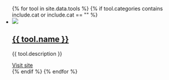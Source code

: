 <div class="container">
  <div class="sixteen columns">
    <ul class="tools">
      {% for tool in site.data.tools %}
        {% if tool.categories contains include.cat or include.cat == "" %}
          <li>
            <div><img src="/images/{{ tool.image }}.png" /></div>
            <h2><a href="{{ tool.url }}">{{ tool.name }}</a></h2>
            <p>
              {{ tool.description }}
            </p>
            <a href="{{ tool.url }}">Visit site</a>
          </li>
        {% endif %}
      {% endfor %}
    </ul>
  </div>
</div>